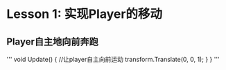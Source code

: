 # Lesson 1: 实现Player的移动
## Player自主地向前奔跑
'''
    void Update()
    {
        //让player自主向前运动
        transform.Translate(0, 0, 1);
    }
}
'''
